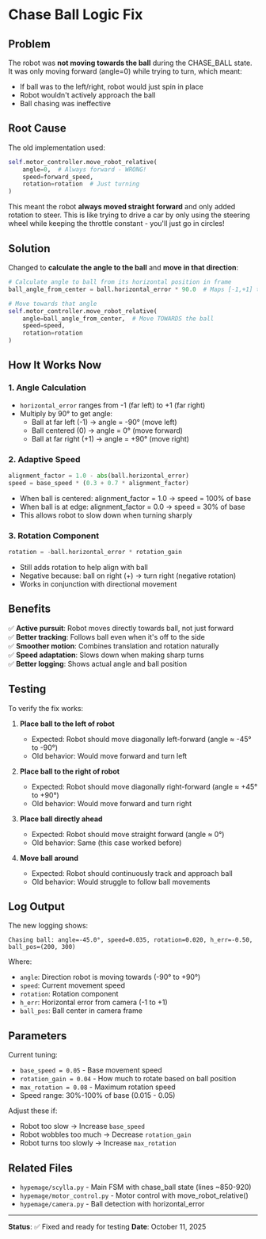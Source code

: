 # Chase Ball Logic Fix

## Problem

The robot was **not moving towards the ball** during the CHASE_BALL state. It was only moving forward (angle=0) while trying to turn, which meant:
- If ball was to the left/right, robot would just spin in place
- Robot wouldn't actively approach the ball
- Ball chasing was ineffective

## Root Cause

The old implementation used:
```python
self.motor_controller.move_robot_relative(
    angle=0,  # Always forward - WRONG!
    speed=forward_speed,
    rotation=rotation  # Just turning
)
```

This meant the robot **always moved straight forward** and only added rotation to steer. This is like trying to drive a car by only using the steering wheel while keeping the throttle constant - you'll just go in circles!

## Solution

Changed to **calculate the angle to the ball** and **move in that direction**:

```python
# Calculate angle to ball from its horizontal position in frame
ball_angle_from_center = ball.horizontal_error * 90.0  # Maps [-1,+1] to [-90°,+90°]

# Move towards that angle
self.motor_controller.move_robot_relative(
    angle=ball_angle_from_center,  # Move TOWARDS the ball
    speed=speed,
    rotation=rotation
)
```

## How It Works Now

### 1. **Angle Calculation**
- `horizontal_error` ranges from -1 (far left) to +1 (far right)
- Multiply by 90° to get angle: 
  - Ball at far left (-1) → angle = -90° (move left)
  - Ball centered (0) → angle = 0° (move forward)
  - Ball at far right (+1) → angle = +90° (move right)

### 2. **Adaptive Speed**
```python
alignment_factor = 1.0 - abs(ball.horizontal_error)
speed = base_speed * (0.3 + 0.7 * alignment_factor)
```
- When ball is centered: alignment_factor = 1.0 → speed = 100% of base
- When ball is at edge: alignment_factor = 0.0 → speed = 30% of base
- This allows robot to slow down when turning sharply

### 3. **Rotation Component**
```python
rotation = -ball.horizontal_error * rotation_gain
```
- Still adds rotation to help align with ball
- Negative because: ball on right (+) → turn right (negative rotation)
- Works in conjunction with directional movement

## Benefits

✅ **Active pursuit**: Robot moves directly towards ball, not just forward  
✅ **Better tracking**: Follows ball even when it's off to the side  
✅ **Smoother motion**: Combines translation and rotation naturally  
✅ **Speed adaptation**: Slows down when making sharp turns  
✅ **Better logging**: Shows actual angle and ball position  

## Testing

To verify the fix works:

1. **Place ball to the left of robot**
   - Expected: Robot should move diagonally left-forward (angle ≈ -45° to -90°)
   - Old behavior: Would move forward and turn left

2. **Place ball to the right of robot**
   - Expected: Robot should move diagonally right-forward (angle ≈ +45° to +90°)
   - Old behavior: Would move forward and turn right

3. **Place ball directly ahead**
   - Expected: Robot should move straight forward (angle ≈ 0°)
   - Old behavior: Same (this case worked before)

4. **Move ball around**
   - Expected: Robot should continuously track and approach ball
   - Old behavior: Would struggle to follow ball movements

## Log Output

The new logging shows:
```
Chasing ball: angle=-45.0°, speed=0.035, rotation=0.020, h_err=-0.50, ball_pos=(200, 300)
```

Where:
- `angle`: Direction robot is moving towards (-90° to +90°)
- `speed`: Current movement speed
- `rotation`: Rotation component
- `h_err`: Horizontal error from camera (-1 to +1)
- `ball_pos`: Ball center in camera frame

## Parameters

Current tuning:
- `base_speed = 0.05` - Base movement speed
- `rotation_gain = 0.04` - How much to rotate based on ball position
- `max_rotation = 0.08` - Maximum rotation speed
- Speed range: 30%-100% of base (0.015 - 0.05)

Adjust these if:
- Robot too slow → Increase `base_speed`
- Robot wobbles too much → Decrease `rotation_gain`
- Robot turns too slowly → Increase `max_rotation`

## Related Files

- `hypemage/scylla.py` - Main FSM with chase_ball state (lines ~850-920)
- `hypemage/motor_control.py` - Motor control with move_robot_relative()
- `hypemage/camera.py` - Ball detection with horizontal_error

---

**Status**: ✅ Fixed and ready for testing
**Date**: October 11, 2025
